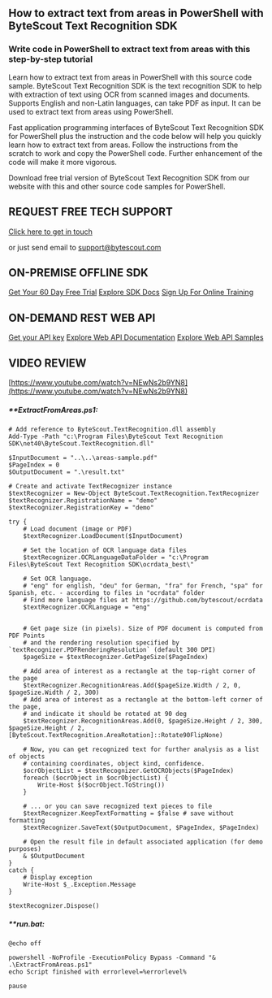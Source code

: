 ## How to extract text from areas in PowerShell with ByteScout Text Recognition SDK

### Write code in PowerShell to extract text from areas with this step-by-step tutorial

Learn how to extract text from areas in PowerShell with this source code sample. ByteScout Text Recognition SDK is the text recognition SDK to help with extraction of text using OCR from scanned images and documents. Supports English and non-Latin languages, can take PDF as input. It can be used to extract text from areas using PowerShell.

Fast application programming interfaces of ByteScout Text Recognition SDK for PowerShell plus the instruction and the code below will help you quickly learn how to extract text from areas. Follow the instructions from the scratch to work and copy the PowerShell code. Further enhancement of the code will make it more vigorous.

Download free trial version of ByteScout Text Recognition SDK from our website with this and other source code samples for PowerShell.

## REQUEST FREE TECH SUPPORT

[Click here to get in touch](https://bytescout.zendesk.com/hc/en-us/requests/new?subject=ByteScout%20Text%20Recognition%20SDK%20Question)

or just send email to [support@bytescout.com](mailto:support@bytescout.com?subject=ByteScout%20Text%20Recognition%20SDK%20Question) 

## ON-PREMISE OFFLINE SDK 

[Get Your 60 Day Free Trial](https://bytescout.com/download/web-installer?utm_source=github-readme)
[Explore SDK Docs](https://bytescout.com/documentation/index.html?utm_source=github-readme)
[Sign Up For Online Training](https://academy.bytescout.com/)


## ON-DEMAND REST WEB API

[Get your API key](https://pdf.co/documentation/api?utm_source=github-readme)
[Explore Web API Documentation](https://pdf.co/documentation/api?utm_source=github-readme)
[Explore Web API Samples](https://github.com/bytescout/ByteScout-SDK-SourceCode/tree/master/PDF.co%20Web%20API)

## VIDEO REVIEW

[https://www.youtube.com/watch?v=NEwNs2b9YN8](https://www.youtube.com/watch?v=NEwNs2b9YN8)




<!-- code block begin -->

##### ****ExtractFromAreas.ps1:**
    
```
# Add reference to ByteScout.TextRecognition.dll assembly
Add-Type -Path "c:\Program Files\ByteScout Text Recognition SDK\net40\ByteScout.TextRecognition.dll"

$InputDocument = "..\..\areas-sample.pdf"
$PageIndex = 0
$OutputDocument = ".\result.txt"

# Create and activate TextRecognizer instance
$textRecognizer = New-Object ByteScout.TextRecognition.TextRecognizer
$textRecognizer.RegistrationName = "demo"
$textRecognizer.RegistrationKey = "demo"

try {
    # Load document (image or PDF)
    $textRecognizer.LoadDocument($InputDocument)

    # Set the location of OCR language data files
    $textRecognizer.OCRLanguageDataFolder = "c:\Program Files\ByteScout Text Recognition SDK\ocrdata_best\"

    # Set OCR language.
    # "eng" for english, "deu" for German, "fra" for French, "spa" for Spanish, etc. - according to files in "ocrdata" folder
    # Find more language files at https://github.com/bytescout/ocrdata
    $textRecognizer.OCRLanguage = "eng"


    # Get page size (in pixels). Size of PDF document is computed from PDF Points 
    # and the rendering resolution specified by `textRecognizer.PDFRenderingResolution` (default 300 DPI)
    $pageSize = $textRecognizer.GetPageSize($PageIndex)

    # Add area of interest as a rectangle at the top-right corner of the page
    $textRecognizer.RecognitionAreas.Add($pageSize.Width / 2, 0, $pageSize.Width / 2, 300)
    # Add area of interest as a rectangle at the bottom-left corner of the page,
    # and indicate it should be rotated at 90 deg
    $textRecognizer.RecognitionAreas.Add(0, $pageSize.Height / 2, 300, $pageSize.Height / 2, [ByteScout.TextRecognition.AreaRotation]::Rotate90FlipNone)

    # Now, you can get recognized text for further analysis as a list of objects 
    # containing coordinates, object kind, confidence.
    $ocrObjectList = $textRecognizer.GetOCRObjects($PageIndex)
    foreach ($ocrObject in $ocrObjectList) {
        Write-Host $($ocrObject.ToString())
    }

    # ... or you can save recognized text pieces to file
    $textRecognizer.KeepTextFormatting = $false # save without formatting
    $textRecognizer.SaveText($OutputDocument, $PageIndex, $PageIndex)

    # Open the result file in default associated application (for demo purposes)
    & $OutputDocument
}
catch {
    # Display exception
    Write-Host $_.Exception.Message
}

$textRecognizer.Dispose()

```

<!-- code block end -->    

<!-- code block begin -->

##### ****run.bat:**
    
```
@echo off

powershell -NoProfile -ExecutionPolicy Bypass -Command "& .\ExtractFromAreas.ps1"
echo Script finished with errorlevel=%errorlevel%

pause
```

<!-- code block end -->